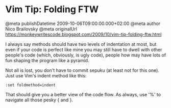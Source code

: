 # Vim Tip: Folding FTW

@meta publishDatetime 2009-10-06T09:00:00.000+02:00
@meta author Nico Brailovsky
@meta originalUrl https://monkeywritescode.blogspot.com/2009/10/vim-tip-folding-ftw.html

I always say methods should have two levels of indentation at most, but even if your code is perfect like mine you may still have to dwell with other people's code (which, obviously, is ugly code), people how may have lots of fun shaping the program like a pyramid.

Not all is lost, you don't have to commit sepuku (at least not for this one). Just use Vim's indent method like this:

```
:set foldmethod=indent
```

That should give you a better view of the code flow. As always, use '%' to navigate all those pesky { and }.

